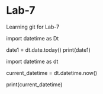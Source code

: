 # Lab-7
Learning git for Lab-7

import datetime as Dt

date1 = dt.date.today()
print(date1)


import datetime as dt

current_datetime = dt.datetime.now()

print(current_datetime)
